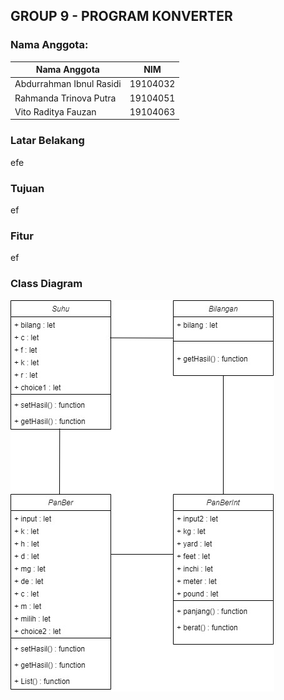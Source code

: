 ## GROUP 9 - PROGRAM KONVERTER

### Nama Anggota:

|Nama Anggota|NIM  |
|--|--|
|Abdurrahman Ibnul Rasidi  | 19104032 |
|Rahmanda Trinova Putra  | 19104051 |
|Vito Raditya Fauzan  | 19104063 |

### Latar Belakang
efe

### Tujuan
ef

### Fitur
ef

### Class Diagram
<img src = "images/ClassDiagramProgram.jpg">
